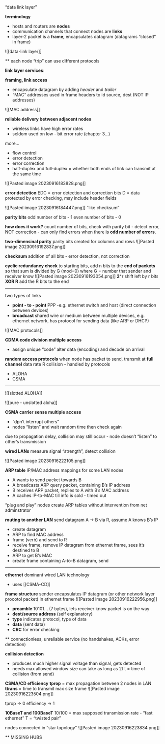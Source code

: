 “data link layer”

**terminology**
- hosts and routers are **nodes**
- communication channels that connect nodes are **links**
- layer-2 packet is a **frame**, encapsulates datagram (datagrams “closed” in frame)

![[data-link layer]]

** each node “trip” can use different protocols

**link layer services**:

**framing, link access** 
- encapsulate datagram by adding *header* and *trailer*
- “MAC” addresses used in frame headers to id source, dest (NOT IP addresses)

![[MAC address]]

**reliable delivery between adjacent nodes** 
- wireless links have high error rates
- seldom used on low - bit error rate (chapter 3…)

more…
- flow control
- error detection
- error correction
- half-duplex and full-duplex = whether both ends of link can transmit at the same time

![[Pasted image 20230916183828.png]]

**error detection**
EDC = error detection and correction bits
D = data protected by error checking, may include header fields

![[Pasted image 20230916184447.png]]
“like checksum”

**parity bits**
odd number of bits - 1
even number of bits - 0

**how does it work?** count number of bits, check with parity bit - detect error, NOT correction - can only find errors when there is **odd number of errors**.

**two-dimensinal parity**
parity bits created for columns and rows
![[Pasted image 20230916192837.png]]

**checksum**
addition of all bits - error detection, not correction

**cyclic redundancy check**
to starting bits, add n bits to the **end of packets** so that sum is divided by G (mod=0) where G = number that sender and receiver know
![[Pasted image 20230916193054.png]]
**2^r** shift left by r bits
**XOR R** add the R bits to the end

-----
two types of links 
- **point - to - point** PPP -e.g. ethernet switch and host (direct connection between devices)
- **broadcast** shared wire or medium between multiple devices, e.g. ethernet network, has protocol for sending data (like ARP or DHCP)

![[MAC protocols]]


**CDMA code division multiple access**
- assign unique “code” alter data (encoding) and decode on arrival

**random access protocols**
when node has packet to send, transmit at **full channel** data rate R 
collision - handled by protocols
- ALOHA
- CSMA

----- 
![[slotted ALOHA]]

![[pure - unslotted aloha]]

**CSMA carrier sense multiple access**
- “dpn’t interrupt others”
- nodes “listen” and wait random time then check again

due to propagation delay, collision may still occur - node doesn’t “listen” to other’s transmission

**wired LANs** measure signal “strength”, detect collision

![[Pasted image 20230916222105.png]]

**ARP table** IP/MAC address mappings for some LAN nodes
- A wants to send packet towards B
- A broadcasts ARP query packet, containing B’s IP address
- B receives ARP packet, replies to A with B’s MAC address 
- A caches IP-to-MAC till info is sold - timed out

“plug and play” nodes create ARP tables without intervention from net adminstrator

**routing to another LAN**
send datagram A → B via R, assume A knows B’s IP
- create datagram
- ARP to find MAC address 
- frame (verb) and send to R
- receive frame, remove IP datagram from ethernet frame, sees it’s destined to B
- ARP to get B’s MAC
- create frame containing A-to-B datagram, send

----- 
**ethernet**
dominant wired LAN technology
- uses [[CSMA-CD]]

**frame structure** sender encapsulates IP datagram (or other network layer procotol packet) in ethernet frame
![[Pasted image 20230916222956.png]]

- **preamble** 10101… (7 bytes), lets receiver know packet is on the way
- **dest/source address** (self explanatory)
- **type** indicates protocol, type of data
- **data** (sent data)
- **CRC** for error checking

** connectionless, unreliable service (no handshakes, ACKs, error detection)

**collision detection**
- produces much higher signal voltage than signal, gets detected
- needs max allowed window size
can take as long as 2t 
	t = time of collision (from send)

**CSMA/CD efficiency**
**tprop** = max propagation between 2 nodes in LAN
**ttrans** = time to transmit max size frame
![[Pasted image 20230916223504.png]]

tprop → 0
efficiency → 1

**10BaseT and 100BaseT**
10/100 = max supposed transmission rate - “fast ethernet”
T = “twisted pair”

nodes connected in “star topology”
![[Pasted image 20230916223834.png]]

** MISSING HUBS